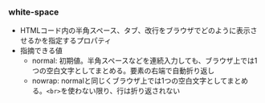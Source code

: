 ### white-space
- HTMLコード内の半角スペース、タブ、改行をブラウザでどのように表示させるかを指定するプロパティ
- 指摘できる値
  - normal: 初期値。半角スペースなどを連続入力しても、ブラウザ上では1つの空白文字としてまとめる。要素の右端で自動折り返し
  - nowrap: normalと同じくブラウザ上では1つの空白文字としてまとめる。`<br>`を使わない限り、行は折り返されない



